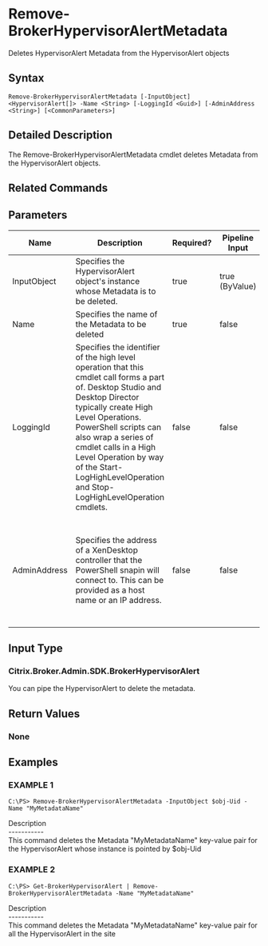 ﻿# Remove-BrokerHypervisorAlertMetadata

   Deletes HypervisorAlert Metadata from the HypervisorAlert objects

## Syntax
```
Remove-BrokerHypervisorAlertMetadata [-InputObject] <HypervisorAlert[]> -Name <String> [-LoggingId <Guid>] [-AdminAddress <String>] [<CommonParameters>]
```

## Detailed Description
   The Remove-BrokerHypervisorAlertMetadata cmdlet deletes Metadata from the HypervisorAlert objects.

## Related Commands
## Parameters

| Name   | Description | Required? | Pipeline Input | Default Value |
| --- | --- | --- | --- | --- |
| InputObject | Specifies the HypervisorAlert object's instance whose Metadata is to be deleted. | true | true (ByValue) |  |
| Name | Specifies the name of the Metadata to be deleted | true | false |  |
| LoggingId | Specifies the identifier of the high level operation that this cmdlet call forms a part of. Desktop Studio and Desktop Director typically create High Level Operations. PowerShell scripts can also wrap a series of cmdlet calls in a High Level Operation by way of the Start-LogHighLevelOperation and Stop-LogHighLevelOperation cmdlets. | false | false |  |
| AdminAddress | Specifies the address of a XenDesktop controller that the PowerShell snapin will connect to. This can be provided as a host name or an IP address. | false | false | Localhost. Once a value is provided by any cmdlet, this value will become the default. |

## Input Type
### Citrix.Broker.Admin.SDK.BrokerHypervisorAlert
   You can pipe the HypervisorAlert to delete the metadata.
## Return Values
### None
   
## Examples

### EXAMPLE 1
```
C:\PS> Remove-BrokerHypervisorAlertMetadata -InputObject $obj-Uid -Name "MyMetadataName"
```
   Description<br>-----------<br>This command deletes the Metadata "MyMetadataName" key-value pair for the HypervisorAlert whose instance is pointed by $obj-Uid
### EXAMPLE 2
```
C:\PS> Get-BrokerHypervisorAlert | Remove-BrokerHypervisorAlertMetadata -Name "MyMetadataName"
```
   Description<br>-----------<br>This command deletes the Metadata "MyMetadataName" key-value pair for all the HypervisorAlert in the site
